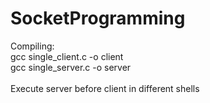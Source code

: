 # SocketProgramming

Compiling:<br>
gcc single_client.c -o client<br>
gcc single_server.c -o server<br>
<br>
Execute server before client in different shells

